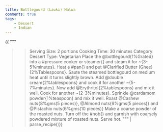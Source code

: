 ```yaml
---
title: Bottlegourd (Lauki) Halwa
comments: true
tags:
    - Dessert
    - Indian
---
```


{{
"""
>> Serving Size: 2 portions
>> Cooking Time: 30 minutes
>> Category: Dessert
>> Type: Vegetarian
Place the @bottlegourd{1%Grated} into a #pressure cooker or steamer{} and steam it for ~{3-5%minutes}.
Heat a #pan{} and put @Clarified Butter (Ghee){2%Tablespoons}.
Saute the steamed bottlegourd on medium heat until it turns slightly brown.
Add @double cream{2%tablespoons} and cook it for another ~{5-7%minutes}.
Now add @Erythritol{2%tablespoons} and mix it well.
Cook for another ~{2-3%minutes}.
Sprinkle @cardamom powder{1%teaspoon} and mix it well.
Roast @Cashew nuts{8%gms(5 pieces)}, @Almond nuts{6%gms(5 pieces)} and @Pistachio nuts{6%gms(10 pieces)}
Make a coarse powder of the roasted nuts.
Turn off the #hob{} and garnish with coarsely powdered mixture of roasted nuts.
Serve hot.
"""
| parse_recipe()}}